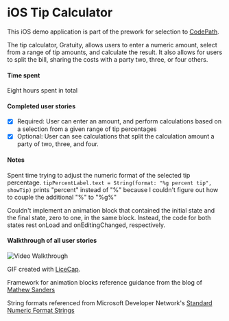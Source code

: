# iOS Tip Calculator
This iOS demo application is part of the prework for selection to [CodePath](http://codepath.com/).

The tip calculator, Gratuity, allows users to enter a numeric amount, select from a range of tip amounts, and calculate the result. It also allows for users to split the bill, sharing the costs with a party two, three, or four others.

#### Time spent
Eight hours spent in total

#### Completed user stories
 * [x] Required: User can enter an amount, and perform calculations based on a selection from a given range of tip percentages
 * [x] Optional: User can see calculations that split the calculation amount a party of two, three, and four.
 
#### Notes
Spent time trying to adjust the numeric format of the selected tip percentage. `tipPercentLabel.text = String(format: "%g percent tip", showTip)` prints "percent" instead of "%" because I couldn't figure out how to couple the additional "%" to "%g%"

Couldn't implement an animation block that contained the initial state and the final state, zero to one, in the same block. Instead, the code for both states rest onLoad and onEditingChanged, respectively.

#### Walkthrough of all user stories

![Video Walkthrough](anim_rotten_tomatoes.gif)

GIF created with [LiceCap](http://www.cockos.com/licecap/).

Framework for animation blocks reference guidance from the blog of [Mathew Sanders](http://mathewsanders.com/prototyping-iOS-iPhone-iPad-animations-in-swift/)

String formats referenced from Microsoft Developer Network's [Standard Numeric Format Strings](http://msdn.microsoft.com/en-us/library/dwhawy9k%28v=vs.110%29.aspx)
